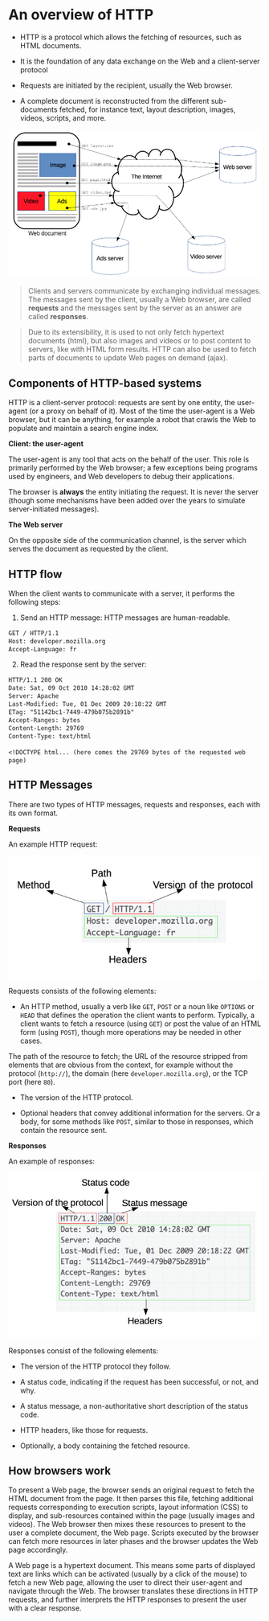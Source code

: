 # An overview of HTTP

* HTTP is a protocol which allows the fetching of resources, such as HTML documents.

* It is the foundation of any data exchange on the Web and a client-server protocol

* Requests are initiated by the recipient, usually the Web browser.

* A complete document is reconstructed from the different sub-documents fetched, for instance text, layout description, images, videos, scripts, and more.

<p align="center">
	<img src="images/Fetching_a_page.png" max-width="650px">
</p>

>	Clients and servers communicate by exchanging individual messages. The messages sent by the client, usually a Web browser, are called <strong>requests</strong> and the messages sent by the server as an answer are called <strong>responses</strong>.

>	 Due to its extensibility, it is used to not only fetch hypertext documents (html), but also images and videos or to post content to servers, like with HTML form results. HTTP can also be used to fetch parts of documents to update Web pages on demand (ajax).

## Components of HTTP-based systems

HTTP is a client-server protocol: requests are sent by one entity, the user-agent (or a proxy on behalf of it). Most of the time the user-agent is a Web browser, but it can be anything, for example a robot that crawls the Web to populate and maintain a search engine index.

<strong>Client: the user-agent</strong>

The user-agent is any tool that acts on the behalf of the user. This role is primarily performed by the Web browser; a few exceptions being programs used by engineers, and Web developers to debug their applications.

The browser is <strong>always</strong> the entity initiating the request. It is never the server (though some mechanisms have been added over the years to simulate server-initiated messages).

<strong>The Web server</strong>

On the opposite side of the communication channel, is the server which serves the document as requested by the client.

## HTTP flow

When the client wants to communicate with a server, it performs the following steps:

1. Send an HTTP message: HTTP messages are human-readable.
```code
GET / HTTP/1.1
Host: developer.mozilla.org
Accept-Language: fr
```

2. Read the response sent by the server:
```code
HTTP/1.1 200 OK
Date: Sat, 09 Oct 2010 14:28:02 GMT
Server: Apache
Last-Modified: Tue, 01 Dec 2009 20:18:22 GMT
ETag: "51142bc1-7449-479b075b2891b"
Accept-Ranges: bytes
Content-Length: 29769
Content-Type: text/html

<!DOCTYPE html... (here comes the 29769 bytes of the requested web page)
```

## HTTP Messages

There are two types of HTTP messages, requests and responses, each with its own format.

<strong>Requests</strong>

An example HTTP request:

<p align="center">
	<img src="images/HTTP_Request.png">
</p>

Requests consists of the following elements:

* An HTTP method, usually a verb like `GET`, `POST` or a noun like `OPTIONS` or `HEAD` that defines the operation the client wants to perform. Typically, a client wants to fetch a resource (using `GET`) or post the value of an HTML form (using `POST`), though more operations may be needed in other cases.

The path of the resource to fetch; the URL of the resource stripped from elements that are obvious from the context, for example without the protocol (`http://`), the domain (here `developer.mozilla.org`), or the TCP port (here `80`).

* The version of the HTTP protocol.

* Optional headers that convey additional information for the servers.
Or a body, for some methods like `POST`, similar to those in responses, which contain the resource sent.

<strong>Responses</strong>

An example of responses:

<p align="center">
	<img src="images/HTTP_Response.png">
</p>

Responses consist of the following elements:

* The version of the HTTP protocol they follow.

* A status code, indicating if the request has been successful, or not, and why.

* A status message, a non-authoritative short description of the status code.

* HTTP headers, like those for requests.

* Optionally, a body containing the fetched resource.

## How browsers work

To present a Web page, the browser sends an original request to fetch the HTML document from the page. It then parses this file, fetching additional requests corresponding to execution scripts, layout information (CSS) to display, and sub-resources contained within the page (usually images and videos). The Web browser then mixes these resources to present to the user a complete document, the Web page. Scripts executed by the browser can fetch more resources in later phases and the browser updates the Web page accordingly.

A Web page is a hypertext document. This means some parts of displayed text are links which can be activated (usually by a click of the mouse) to fetch a new Web page, allowing the user to direct their user-agent and navigate through the Web. The browser translates these directions in HTTP requests, and further interprets the HTTP responses to present the user with a clear response.
